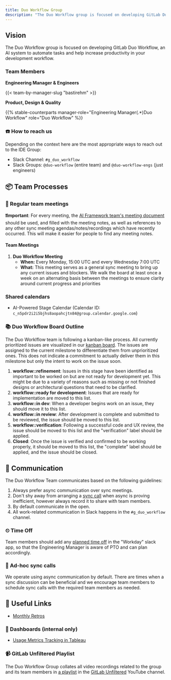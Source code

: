 ```yaml
---
title: Duo Workflow Group
description: "The Duo Workflow group is focused on developing GitLab Duo Workflow, an AI system to automate tasks and help increase productivity in your development workflow."
---
```


## Vision

The Duo Workflow group is focused on developing GitLab Duo Workflow, an AI system to automate tasks and help increase productivity in your development workflow.

### Team Members

**Engineering Manager & Engineers**

{{< team-by-manager-slug "bastirehm" >}}

**Product, Design & Quality**

{{% stable-counterparts manager-role="Engineering Manager(.*)Duo Workflow" role="Duo Workflow" %}}

### ☎️ How to reach us

Depending on the context here are the most appropriate ways to reach out to the IDE Group:

* Slack Channel: `#g_duo_workflow`
* Slack Groups: `@duo-workflow` (entire team) and `@duo-workflow-engs` (just engineers)

## 📦 Team Processes

### 📆 Regular team meetings

**❗️Important**: For every meeting, the [AI Framework team's meeting document](https://docs.google.com/document/d/15N9G3UWoB_u8KOErdk_aGk5IdBoxEFBWMSgg9FvwVXo/edit?tab=t.0#heading=h.j3rcm4sf2nc9) should be used, and filled with the meeting notes, as well as references to any other sync meeting agendas/notes/recordings which have recently occurred. This will make it easier for people to find any meeting notes.

#### Team Meetings

1. **Duo Workflow Meeting**
   * **When:** Every Monday, 15:00 UTC and every Wednesday 7:00 UTC
   * **What:** This meeting serves as a general sync meeting to bring up any current issues and blockers. We walk the board at least once a week on an alternating basis between the meetings to ensure clarity around current progress and priorities

### Shared calendars

* AI-Powered Stage Calendar (Calendar ID: `c_n5pdr2i2i5bjhs8aopahcjtn84@group.calendar.google.com`)

### 📚 Duo Workflow Board Outline

The Duo Worklflow team is following a kanban-like process. All currently prioritized issues are visualized in our [kanban board](https://gitlab.com/groups/gitlab-org/-/boards/7828018?label_name[]=Category%3ADuo%20Workflow&milestone_title=Started&label_name[]=group%3A%3Aduo%20workflow). The issues are assigned to the current milestone to differentiate them from unprioritized ones. This does not indicate a commitment to actually deliver them in this milestone but only the intent to work on the issue soon.

1. **workflow::refinement**: Issues in this stage have been identified as important to be worked on but are not ready for development yet. This might be due to a variety of reasons such as missing or not finished designs or architectural questions that need to be clarified.
2. **workflow::ready for development**: Issues that are ready for implementation are moved to this list.
3. **workflow::in dev**: When a developer begins work on an issue, they should move it to this list.
4. **workflow::in review**: After development is complete and submitted to be reviewed, the issue should be moved to this list.
5. **workflow::verification**: Following a successful code and UX review, the issue should be moved to this list and the "verification" label should be applied.
6. **Closed**: Once the issue is verified and confirmed to be working properly, it should be moved to this list, the "complete" label should be applied, and the issue should be closed.

## 👏 Communication

The Duo Workflow Team communicates based on the following guidelines:

1. Always prefer async communication over sync meetings.
1. Don't shy away from arranging a [sync call](#-ad-hoc-sync-calls) when async is proving inefficient, however always record it to share with team members.
1. By default communicate in the open.
1. All work-related communication in Slack happens in the `#g_duo_workflow` channel.

### ⏲ Time Off

Team members should add any [planned time off](/handbook/people-group/paid-time-off/#paid-time-off) in the "Workday" slack app, so that the Engineering Manager is aware of PTO and can plan accordingly.

### 🤙 Ad-hoc sync calls

We operate using async communication by default. There are times when a sync discussion can be beneficial and we encourage team members to schedule sync calls with the required team members as needed.

## 🔗 Useful Links

* [Monthly Retros](https://gitlab.com/gl-retrospectives/data-science/ai-powered/duo-workflow)

### 📝 Dashboards (internal only)

* [Usage Metrics Tracking in Tableau](https://10az.online.tableau.com/#/site/gitlab/views/DuoWorkflowMetricsTracking/DuoWorkflowMetricsTracking?:iid=1)

### 📹 GitLab Unfiltered Playlist

The Duo Workflow Group collates all video recordings related to the group and its team members in [a playlist](https://www.youtube.com/playlist?list=PL05JrBw4t0KoByUnA4Oq-AAins6hDFwyC) in the [GitLab Unfiltered](https://www.youtube.com/channel/UCMtZ0sc1HHNtGGWZFDRTh5A) YouTube channel.

